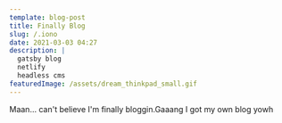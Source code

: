 ```yaml
---
template: blog-post
title: Finally Blog
slug: /.iono
date: 2021-03-03 04:27
description: |
  gatsby blog
  netlify
  headless cms
featuredImage: /assets/dream_thinkpad_small.gif
---
```

Maan... can't believe I'm finally bloggin.Gaaang I got my own blog yowh